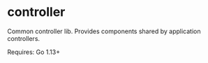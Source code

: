 # controller
Common controller lib.  Provides components shared by application controllers.

Requires: Go 1.13+
